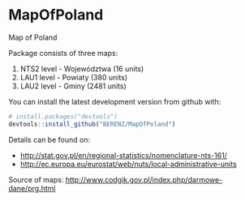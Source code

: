 <!-- README.md is generated from README.Rmd. Please edit that file -->
MapOfPoland
===========

Map of Poland

Package consists of three maps:

1.  NTS2 level - Województwa (16 units)
2.  LAU1 level - Powiaty (380 units)
3.  LAU2 level - Gminy (2481 units)

You can install the latest development version from github with:

``` r
# install.packages("devtools")
devtools::install_github("BERENZ/MapOfPoland")
```

Details can be found on:

-   <http://stat.gov.pl/en/regional-statistics/nomenclature-nts-161/>
-   <http://ec.europa.eu/eurostat/web/nuts/local-administrative-units>

Source of maps: <http://www.codgik.gov.pl/index.php/darmowe-dane/prg.html>

